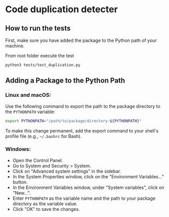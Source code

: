 # Code duplication detecter

## How to run the tests
First, make sure you have added the package to the Python path of your machine.

From root folder execute the test
```
python3 tests/test_duplication.py
```

## Adding a Package to the Python Path

### Linux and macOS:
Use the following command to export the path to the package directory to the `PYTHONPATH` variable:
```bash
export PYTHONPATH="/path/to/package/directory:${PYTHONPATH}"
```
To make this change permanent, add the export command to your shell's profile file (e.g., `~/.bashrc` for Bash).

### Windows:
   - Open the Control Panel.
   - Go to System and Security > System.
   - Click on "Advanced system settings" in the sidebar.
   - In the System Properties window, click on the "Environment Variables..." button.
   - In the Environment Variables window, under "System variables", click on "New...".
   - Enter `PYTHONPATH` as the variable name and the path to your package directory as the variable value.
   - Click "OK" to save the changes.

